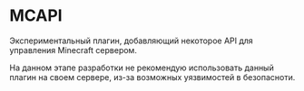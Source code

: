 # MCAPI
Экспериментальный плагин, добавляющий некоторое API для управления Minecraft сервером.

На данном этапе разработки не рекомендую использовать данный плагин на своем сервере, из-за возможных уязвимостей в безопасноти.